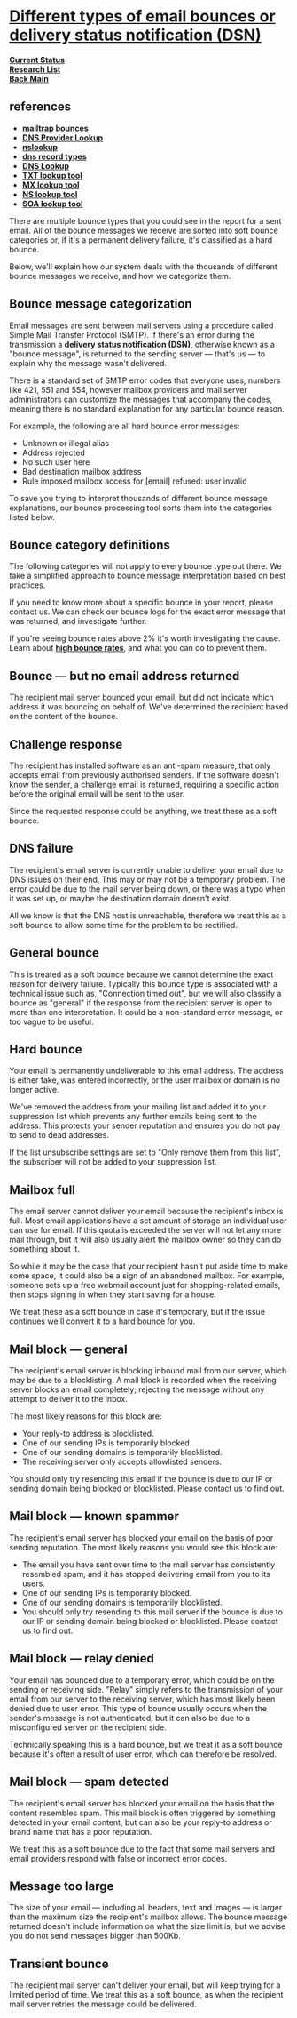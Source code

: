# **[Different types of email bounces or delivery status notification (DSN)](https://help.createsend.com/s/article/cs-bounced-email-types#:~:text=DNS%20failure,destination%20domain%20doesn't%20exist.)**

**[Current Status](../../../development/status/weekly/current_status.md)**\
**[Research List](../../research_list.md)**\
**[Back Main](../../../README.md)**

## references

- **[mailtrap bounces](https://mailtrap.io/sending/suppressions)**
- **[DNS Provider Lookup](https://mxtoolbox.com/DnsLookup.aspx)**
- **[nslookup](https://www.nslookup.io/)**
- **[dns record types](https://www.nslookup.io/learning/dns-record-types/)**
- **[DNS Lookup](https://www.whoisfreaks.com/)**
- **[TXT lookup tool](https://www.nslookup.io/txt-lookup/)**
- **[MX lookup tool](https://www.nslookup.io/mx-lookup/)**
- **[NS lookup tool](https://www.nslookup.io/ns-lookup/)**
- **[SOA lookup tool](https://www.nslookup.io/soa-lookup/)**

There are multiple bounce types that you could see in the report for a sent email. All of the bounce messages we receive are sorted into soft bounce categories or, if it's a permanent delivery failure, it's classified as a hard bounce.

Below, we'll explain how our system deals with the thousands of different bounce messages we receive, and how we categorize them.

## Bounce message categorization

Email messages are sent between mail servers using a procedure called Simple Mail Transfer Protocol (SMTP). If there's an error during the transmission a **delivery status notification (DSN)**, otherwise known as a "bounce message", is returned to the sending server — that's us — to explain why the message wasn't delivered.

There is a standard set of SMTP error codes that everyone uses, numbers like 421, 551 and 554, however mailbox providers and mail server administrators can customize the messages that accompany the codes, meaning there is no standard explanation for any particular bounce reason.

For example, the following are all hard bounce error messages:

- Unknown or illegal alias
- Address rejected
- No such user here
- Bad destination mailbox address
- Rule imposed mailbox access for [email] refused: user invalid

To save you trying to interpret thousands of different bounce message explanations, our bounce processing tool sorts them into the categories listed below.

## Bounce category definitions

The following categories will not apply to every bounce type out there. We take a simplified approach to bounce message interpretation based on best practices.

If you need to know more about a specific bounce in your report, please contact us. We can check our bounce logs for the exact error message that was returned, and investigate further.

If you're seeing bounce rates above 2% it's worth investigating the cause. Learn about **[high bounce rates](https://help.createsend.com/s/article/cs-high-bounce-rates)**, and what you can do to prevent them.

## Bounce — but no email address returned

The recipient mail server bounced your email, but did not indicate which address it was bouncing on behalf of. We've determined the recipient based on the content of the bounce.

## Challenge response

The recipient has installed software as an anti-spam measure, that only accepts email from previously authorised senders. If the software doesn't know the sender, a challenge email is returned, requiring a specific action before the original email will be sent to the user.

Since the requested response could be anything, we treat these as a soft bounce.

## DNS failure

The recipient's email server is currently unable to deliver your email due to DNS issues on their end. This may or may not be a temporary problem. The error could be due to the mail server being down, or there was a typo when it was set up, or maybe the destination domain doesn't exist.

All we know is that the DNS host is unreachable, therefore we treat this as a soft bounce to allow some time for the problem to be rectified.

## General bounce

This is treated as a soft bounce because we cannot determine the exact reason for delivery failure. Typically this bounce type is associated with a technical issue such as, "Connection timed out", but we will also classify a bounce as "general" if the response from the recipient server is open to more than one interpretation. It could be a non-standard error message, or too vague to be useful.

## Hard bounce

Your email is permanently undeliverable to this email address. The address is either fake, was entered incorrectly, or the user mailbox or domain is no longer active.

We've removed the address from your mailing list and added it to your suppression list which prevents any further emails being sent to the address. This protects your sender reputation and ensures you do not pay to send to dead addresses.

If the list unsubscribe settings are set to "Only remove them from this list", the subscriber will not be added to your suppression list.

## Mailbox full

The email server cannot deliver your email because the recipient's inbox is full. Most email applications have a set amount of storage an individual user can use for email. If this quota is exceeded the server will not let any more mail through, but it will also usually alert the mailbox owner so they can do something about it.

So while it may be the case that your recipient hasn't put aside time to make some space, it could also be a sign of an abandoned mailbox. For example, someone sets up a free webmail account just for shopping-related emails, then stops signing in when they start saving for a house.

We treat these as a soft bounce in case it's temporary, but if the issue continues we'll convert it to a hard bounce for you.

## Mail block — general

The recipient's email server is blocking inbound mail from our server, which may be due to a blocklisting. A mail block is recorded when the receiving server blocks an email completely; rejecting the message without any attempt to deliver it to the inbox.

The most likely reasons for this block are:

- Your reply-to address is blocklisted.
- One of our sending IPs is temporarily blocked.
- One of our sending domains is temporarily blocklisted.
- The receiving server only accepts allowlisted senders.

You should only try resending this email if the bounce is due to our IP or sending domain being blocked or blocklisted. Please contact us to find out.

## Mail block — known spammer

The recipient's email server has blocked your email on the basis of poor sending reputation. The most likely reasons you would see this block are:

- The email you have sent over time to the mail server has consistently resembled spam, and it has stopped delivering email from you to its users.
- One of our sending IPs is temporarily blocked.
- One of our sending domains is temporarily blocklisted.
- You should only try resending to this mail server if the bounce is due to our IP or sending domain being blocked or blocklisted. Please contact us to find out.

## Mail block — relay denied

Your email has bounced due to a temporary error, which could be on the sending or receiving side. "Relay" simply refers to the transmission of your email from our server to the receiving server, which has most likely been denied due to user error. This type of bounce usually occurs when the sender's message is not authenticated, but it can also be due to a misconfigured server on the recipient side.

Technically speaking this is a hard bounce, but we treat it as a soft bounce because it's often a result of user error, which can therefore be resolved.

## Mail block — spam detected

The recipient's email server has blocked your email on the basis that the content resembles spam. This mail block is often triggered by something detected in your email content, but can also be your reply-to address or brand name that has a poor reputation.

We treat this as a soft bounce due to the fact that some mail servers and email providers respond with false or incorrect error codes.

## Message too large

The size of your email — including all headers, text and images — is larger than the maximum size the recipient's mailbox allows. The bounce message returned doesn't include information on what the size limit is, but we advise you do not send messages bigger than 500Kb.

## Transient bounce

The recipient mail server can't deliver your email, but will keep trying for a limited period of time. We treat this as a soft bounce, as when the recipient mail server retries the message could be delivered.
